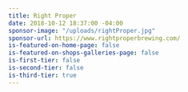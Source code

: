 ```yaml
---
title: Right Proper
date: 2018-10-12 18:37:00 -04:00
sponsor-image: "/uploads/rightProper.jpg"
sponsor-url: https://www.rightproperbrewing.com/
is-featured-on-home-page: false
is-featured-on-shops-galleries-page: false
is-first-tier: false
is-second-tier: false
is-third-tier: true
---
```


